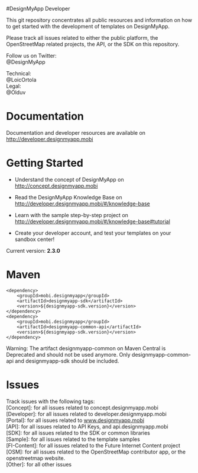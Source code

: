 #DesignMyApp Developer

This git repository concentrates all public resources and information on how to get started with the development of templates on DesignMyApp.  

Please track all issues related to either the public platform, the OpenStreetMap related projects, the API, or the SDK on this repository.

Follow us on Twitter:  
@DesignMyApp

Technical:  
@LoicOrtola  
Legal:  
@Olduv  

# Documentation

Documentation and developer resources are available on
http://developer.designmyapp.mobi

# Getting Started

 * Understand the concept of DesignMyApp on http://concept.designmyapp.mobi

 * Read the DesignMyApp Knowledge Base on http://developer.designmyapp.mobi/#/knowledge-base

 * Learn with the sample step-by-step project on http://developer.designmyapp.mobi/#/knowledge-base#tutorial

 * Create your developer account, and test your templates on your sandbox center!

Current version: **2.3.0**

# Maven
```
<dependency>
    <groupId>mobi.designmyapp</groupId>
    <artifactId>designmyapp-sdk</artifactId>
    <version>${designmyapp-sdk.version}</version>
</dependency>
<dependency>
    <groupId>mobi.designmyapp</groupId>
    <artifactId>designmyapp-common-api</artifactId>
    <version>${designmyapp-sdk.version}</version>
</dependency>
```

Warning: The artifact designmyapp-common on Maven Central is Deprecated and should not be used anymore. Only designmyapp-common-api and designmyapp-sdk should be included.


# Issues

Track issues with the following tags:  
[Concept]: for all issues related to concept.designmyapp.mobi  
[Developer]: for all issues related to developer.designmyapp.mobi  
[Portal]: for all issues related to www.designmyapp.mobi  
[API]: for all issues related to API Keys, and api.designmyapp.mobi  
[SDK]: for all issues related to the SDK or common libraries  
[Sample]: for all issues related to the template samples  
[FI-Content]: for all issues related to the Future Internet Content project  
[OSM]: for all issues related to the OpenStreetMap contributor app, or the openstreetmap website.  
[Other]: for all other issues  

